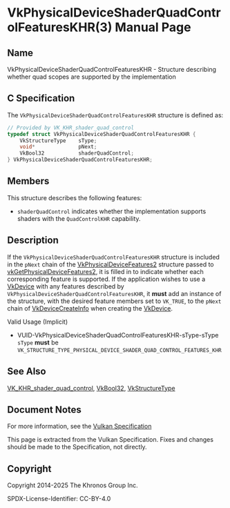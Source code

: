 # VkPhysicalDeviceShaderQuadControlFeaturesKHR(3) Manual Page

## Name

VkPhysicalDeviceShaderQuadControlFeaturesKHR - Structure describing whether quad scopes are supported by the implementation



## [](#_c_specification)C Specification

The `VkPhysicalDeviceShaderQuadControlFeaturesKHR` structure is defined as:

```c++
// Provided by VK_KHR_shader_quad_control
typedef struct VkPhysicalDeviceShaderQuadControlFeaturesKHR {
    VkStructureType    sType;
    void*              pNext;
    VkBool32           shaderQuadControl;
} VkPhysicalDeviceShaderQuadControlFeaturesKHR;
```

## [](#_members)Members

This structure describes the following features:

- []()`shaderQuadControl` indicates whether the implementation supports shaders with the `QuadControlKHR` capability.

## [](#_description)Description

If the `VkPhysicalDeviceShaderQuadControlFeaturesKHR` structure is included in the `pNext` chain of the [VkPhysicalDeviceFeatures2](https://registry.khronos.org/vulkan/specs/latest/man/html/VkPhysicalDeviceFeatures2.html) structure passed to [vkGetPhysicalDeviceFeatures2](https://registry.khronos.org/vulkan/specs/latest/man/html/vkGetPhysicalDeviceFeatures2.html), it is filled in to indicate whether each corresponding feature is supported. If the application wishes to use a [VkDevice](https://registry.khronos.org/vulkan/specs/latest/man/html/VkDevice.html) with any features described by `VkPhysicalDeviceShaderQuadControlFeaturesKHR`, it **must** add an instance of the structure, with the desired feature members set to `VK_TRUE`, to the `pNext` chain of [VkDeviceCreateInfo](https://registry.khronos.org/vulkan/specs/latest/man/html/VkDeviceCreateInfo.html) when creating the [VkDevice](https://registry.khronos.org/vulkan/specs/latest/man/html/VkDevice.html).

Valid Usage (Implicit)

- [](#VUID-VkPhysicalDeviceShaderQuadControlFeaturesKHR-sType-sType)VUID-VkPhysicalDeviceShaderQuadControlFeaturesKHR-sType-sType  
  `sType` **must** be `VK_STRUCTURE_TYPE_PHYSICAL_DEVICE_SHADER_QUAD_CONTROL_FEATURES_KHR`

## [](#_see_also)See Also

[VK\_KHR\_shader\_quad\_control](https://registry.khronos.org/vulkan/specs/latest/man/html/VK_KHR_shader_quad_control.html), [VkBool32](https://registry.khronos.org/vulkan/specs/latest/man/html/VkBool32.html), [VkStructureType](https://registry.khronos.org/vulkan/specs/latest/man/html/VkStructureType.html)

## [](#_document_notes)Document Notes

For more information, see the [Vulkan Specification](https://registry.khronos.org/vulkan/specs/latest/html/vkspec.html#VkPhysicalDeviceShaderQuadControlFeaturesKHR)

This page is extracted from the Vulkan Specification. Fixes and changes should be made to the Specification, not directly.

## [](#_copyright)Copyright

Copyright 2014-2025 The Khronos Group Inc.

SPDX-License-Identifier: CC-BY-4.0